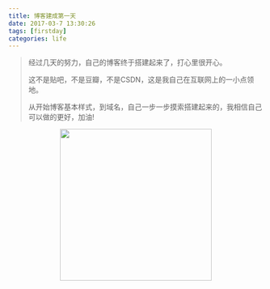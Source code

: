 ```yaml
---
title: 博客建成第一天
date: 2017-03-7 13:30:26
tags: [firstday]
categories: life
---
```

> 经过几天的努力，自己的博客终于搭建起来了，打心里很开心。
>
> 这不是贴吧，不是豆瓣，不是CSDN，这是我自己在互联网上的一小点领地。
>
> 从开始博客基本样式，到域名，自己一步一步摸索搭建起来的，我相信自己可以做的更好，加油!

<div align=center><img width="300" height="300" src="http://on937g0jc.bkt.clouddn.com/avatar.jpg" algin="center"/></div>

